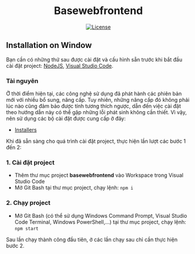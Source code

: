 <h1 align="center">Basewebfrontend</h1>

<div align="center">

[![License](https://img.shields.io/badge/License-BSD%203--Clause-blue.svg)](https://opensource.org/licenses/BSD-3-Clause)

</div>

## Installation on Window

Bạn cần có những thứ sau được cài đặt và cấu hình sẵn trước khi bắt đầu cài đặt project: [NodeJS](https://nodejs.org/en/), [Visual Studio Code](https://code.visualstudio.com/).

### Tài nguyên

Ở thời điểm hiện tại, các công nghệ sử dụng đã phát hành các phiên bản mới với nhiều bổ sung, nâng cấp. Tuy nhiên, những nâng cấp đó không phải lúc nào cũng đảm bảo được tính
tương thích ngược, dẫn đến việc cài đặt theo hướng dẫn này có thể gặp những lỗi phát sinh không cần thiết. Vì vậy, nên sử dụng các bộ cài đặt được cung cấp ở đây:

- [Installers](https://drive.google.com/drive/folders/1r4VCwCz2JZGg9-LxQFPNw1aTZJl9gYp3?usp=sharing)

Khi đã sẵn sàng cho quá trình cài đặt project, thực hiện lần lượt các bước 1 đến 2:

### 1. Cài đặt project

- Thêm thư mục project <b>basewebfrontend</b> vào Workspace trong Visual Studio Code
- Mở Git Bash tại thư mục project, chạy lệnh: `npm i`

### 2. Chạy project

- Mở Git Bash (có thể sử dụng Windows Command Prompt, Visual Studio Code Terminal, Windows PowerShell,...) tại thư mục project, chạy lệnh: `npm start`

Sau lần chạy thành công đầu tiên, ở các lần chạy sau chỉ cần thực hiện bước 2.

